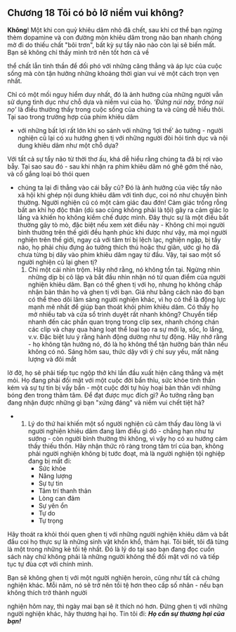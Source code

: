 ## Chương 18 Tôi có bỏ lỡ niềm vui không?

**Không**! Một khi con quỷ khiêu dâm nhỏ đã chết, sau khi cơ thể bạn ngừng thèm dopamine và con đường mòn khiêu dâm trong não bạn nhanh chóng mờ đi do thiếu chất "bôi trơn", bất kỳ sự tẩy não nào còn lại sẽ biến mất. Bạn sẽ không chỉ thấy mình trở nên tốt hơn cả về

thể chất lẫn tinh thần để đối phó với những căng thẳng và áp lực của cuộc sống mà còn tận hưởng những khoảng thời gian vui vẻ một cách trọn vẹn nhất.

Chỉ có một mối nguy hiểm duy nhất, đó là ảnh hưởng của những người vẫn sử dụng tình dục như chỗ dựa và niềm vui của họ. *‘Đứng núi này, trông núi nọ’* là điều thường thấy trong cuộc sống của chúng ta và cũng dễ hiểu thôi. Tại sao trong trường hợp của phim khiêu dâm

* với những bất lợi rất lớn khi so sánh với những ‘lợi thế’ ảo tưởng - người nghiện cũ lại có xu hướng ghen tị với những người đòi hỏi tình dục và nội dung khiêu dâm như một chỗ dựa?

Với tất cả sự tẩy não từ thời thơ ấu, khá dễ hiểu rằng chúng ta đã bị rơi vào bẫy. Tại sao sau đó - sau khi nhận ra phim khiêu dâm nó ghê gớm thế nào, và cố gắng loại bỏ thói quen

* chúng ta lại đi thẳng vào cái bẫy cũ? Đó là ảnh hưởng của việc tẩy não xã hội khi ghép nội dung khiêu dâm với tình dục, coi nó như chuyện bình thường. Người nghiện cũ có một cảm giác đau đớn! Cảm giác trống rỗng bất an khi họ độc thân (dù sao cũng không phải là tội) gây ra cảm giác lo lắng và khiến họ không kiềm chế được mình. Đây thực sự là một điều bất thường gây tò mò, đặc biệt nếu xem xét điều này - Không chỉ mọi người bình thường trên thế giới đều hạnh phúc khi được như vậy, mà mọi người nghiện trên thế giới, ngay cả với tâm trí bị lệch lạc, nghiện ngập, bị tẩy não, họ phải chịu đựng ảo tưởng thích thú hoặc thư giãn, ước gì họ đã chưa từng bị dây vào phim khiêu dâm ngay từ đầu. Vậy, tại sao một số người nghiện cũ lại ghen tị?
  1. Chỉ một cái nhìn trộm. Hãy nhớ rằng, nó không tồn tại. Ngừng nhìn những dịp bị cô lập và bắt đầu nhìn nhận nó từ quan điểm của người nghiện khiêu dâm. Bạn có thể ghen tị với họ, nhưng họ không chấp nhận bản thân họ và ghen tị với bạn. Giá như bằng cách nào đó bạn có thể theo dõi lâm sàng người nghiện khác, vì họ có thể là động lực mạnh mẽ nhất để giúp bạn thoát khỏi phim khiêu dâm. Có thấy họ mở nhiều tab và cửa sổ trình duyệt rất nhanh không? Chuyển tiếp nhanh đến các phần quan trọng trong clip sex, nhanh chóng chán các clip và chạy qua hàng loạt thể loại tạo ra sự mới lạ, sốc, lo lắng, v.v. Đặc biệt lưu ý rằng hành động dường như tự động. Hãy nhớ rằng - họ không tận hưởng nó, đó là họ không thể tận hưởng bản thân nếu không có nó. Sáng hôm sau, thức dậy với ý chí suy yếu, mất năng lượng và đôi mắt

lờ đờ, họ sẽ phải tiếp tục ngộp thở khi lần đầu xuất hiện căng thẳng và mệt mỏi. Họ đang phải đối mặt với một cuộc đời bẩn thỉu, sức khỏe tinh thần kém và sự tự tin bị vấy bẩn - một cuộc đời tự hủy hoại bản thân với những bóng đen trong thâm tâm. Để đạt được mục đích gì? Ảo tưởng rằng bạn đang nhận được những gì bạn "xứng đáng" và niềm vui chết tiệt hả?

* 1. Lý do thứ hai khiến một số người nghiện cũ cảm thấy đau lòng là vì người nghiện khiêu dâm đang làm điều gì đó - chẳng hạn như tự sướng - còn người bình thường thì không, vì vậy họ có xu hướng cảm thấy thiếu thốn. Hãy nhận thức rõ ràng trong tâm trí của bạn, không phải người nghiện không bị tước đoạt, mà là người nghiện tội nghiệp đang bị mất đi:
     + Sức khỏe
     + Năng lượng
     + Sự tự tin
     + Tâm trí thanh thản
     + Lòng can đảm
     + Sự yên ổn
     + Tự do
     + Tự trọng

Hãy thoát ra khỏi thói quen ghen tị với những người nghiện khiêu dâm và bắt đầu coi họ thực sự là những sinh vật khốn khổ, thảm hại. Tôi biết, tôi đã từng là một trong những kẻ tồi tệ nhất. Đó là lý do tại sao bạn đang đọc cuốn sách này chứ không phải là những người không thể đối mặt với nó và tiếp tục tự đùa cợt với chính mình.

Bạn sẽ không ghen tị với một người nghiện heroin, cũng như tất cả chứng nghiện khác. Mỗi năm, nó sẽ trở nên tồi tệ hơn theo cấp số nhân - nếu bạn không thích trở thành người

nghiện hôm nay, thì ngày mai bạn sẽ ít thích nó hơn. Đừng ghen tị với những người nghiện khác, hãy thương hại họ. Tin tôi đi: ***Họ cần sự thương hại của bạn!***
